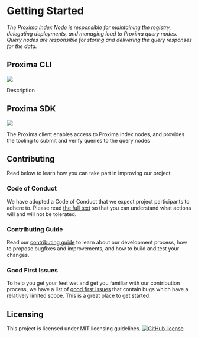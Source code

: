 # Getting Started

*The Proxima Index Node is responsible for maintaining the registry, delegating deployments,
and managing load to Proxima query nodes. Query nodes are responsible for storing and delivering the query responses for the data.*

## Proxima CLI
[![](https://img.shields.io/badge/Visit%20Repo-Proxima%20CLI-brightgreen)](https://github.com/proxima-one/proxima-cli) 


Description

## Proxima SDK
[![](https://img.shields.io/badge/Visit%20Repo-Proxima%20SDK-brightgreen)](https://github.com/proxima-one/proxima-sdk-js) 

The Proxima client enables access to Proxima index nodes, and provides the tooling to submit and verify queries to the query nodes



## Contributing
<!--
This should include:
- Contributing Guidelines
- Code of Conduct
- Good first issues/Pull requests
- [![CircleCI](https://circleci.com/gh/proxima-one/ProximaDB.svg?style=svg)](https://circleci.com/gh/proxima-one/ProximaDB)
[![PRs Welcome](https://img.shields.io/badge/PRs-welcome-brightgreen.svg)](https://reactjs.org/docs/how-to-contribute.html#your-first-pull-request)
-->
Read below to learn how you can take part in improving our project.

### Code of Conduct

We have adopted a Code of Conduct that we expect project participants to adhere to. Please read [the full text]() so that you can understand what actions will and will not be tolerated.

### Contributing Guide

Read our [contributing guide]() to learn about our development process, how to propose bugfixes and improvements, and how to build and test your changes.

### Good First Issues

To help you get your feet wet and get you familiar with our contribution process, we have a list of [good first issues]() that contain bugs which have a relatively limited scope. This is a great place to get started.

## Licensing

This project is licensed under MIT licensing guidelines.
[![GitHub license](https://img.shields.io/badge/license-MIT-blue.svg)](https://github.com/facebook/react/blob/master/LICENSE)
